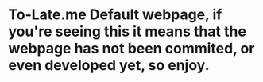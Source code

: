 # To-Late.me Default webpage, if you're seeing this it means that the webpage has not been commited, or even developed yet, so enjoy.
